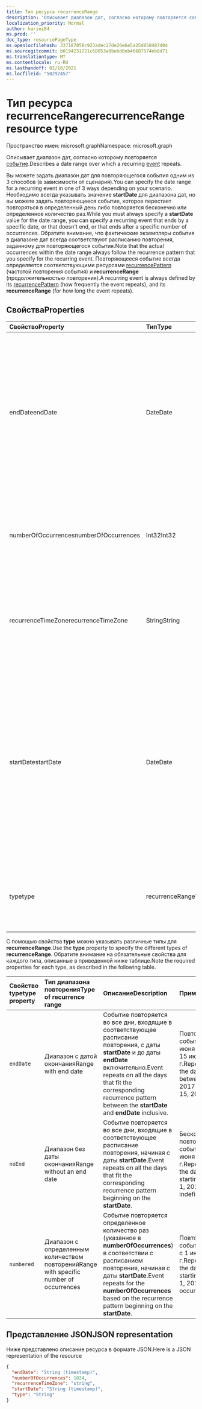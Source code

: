 ```yaml
---
title: Тип ресурса recurrenceRange
description: 'Описывает диапазон дат, согласно которому повторяется событие. '
localization_priority: Normal
author: harini84
ms.prod: ''
doc_type: resourcePageType
ms.openlocfilehash: 337187058c923adec27de26e6e5a25d850487d04
ms.sourcegitcommit: b0194231721c68053a0be6d8eb46687574eb8d71
ms.translationtype: MT
ms.contentlocale: ru-RU
ms.lasthandoff: 02/18/2021
ms.locfileid: "50292457"
---
```

# <a name="recurrencerange-resource-type"></a><span data-ttu-id="91529-103">Тип ресурса recurrenceRange</span><span class="sxs-lookup"><span data-stu-id="91529-103">recurrenceRange resource type</span></span>

<span data-ttu-id="91529-104">Пространство имен: microsoft.graph</span><span class="sxs-lookup"><span data-stu-id="91529-104">Namespace: microsoft.graph</span></span>

<span data-ttu-id="91529-105">Описывает диапазон дат, согласно которому повторяется [событие](event.md).</span><span class="sxs-lookup"><span data-stu-id="91529-105">Describes a date range over which a recurring [event](event.md) repeats.</span></span>

<span data-ttu-id="91529-106">Вы можете задать диапазон дат для повторяющегося события одним из 3 способов (в зависимости от сценария).</span><span class="sxs-lookup"><span data-stu-id="91529-106">You can specify the date range for a recurring event in one of 3 ways depending on your scenario.</span></span> <span data-ttu-id="91529-107">Необходимо всегда указывать значение **startDate** для диапазона дат, но вы можете задать повторяющееся событие, которое перестает повторяться в определенный день либо повторяется бесконечно или определенное количество раз.</span><span class="sxs-lookup"><span data-stu-id="91529-107">While you must always specify a **startDate** value for the date range, you can specify a recurring event that ends by a specific date, or that doesn't end, or that ends after a specific number of occurrences.</span></span> <span data-ttu-id="91529-108">Обратите внимание, что фактические экземпляры события в диапазоне дат всегда соответствуют расписанию повторения, заданному для повторяющегося события.</span><span class="sxs-lookup"><span data-stu-id="91529-108">Note that the actual occurrences within the date range always follow the recurrence pattern that you specify for the recurring event.</span></span> <span data-ttu-id="91529-109">Повторяющееся событие всегда определяется соответствующими ресурсами [recurrencePattern](recurrencepattern.md) (частотой повторения события) и **recurrenceRange** (продолжительностью повторения).</span><span class="sxs-lookup"><span data-stu-id="91529-109">A recurring event is always defined by its [recurrencePattern](recurrencepattern.md) (how frequently the event repeats), and its **recurrenceRange** (for how long the event repeats).</span></span>

## <a name="properties"></a><span data-ttu-id="91529-110">Свойства</span><span class="sxs-lookup"><span data-stu-id="91529-110">Properties</span></span>

| <span data-ttu-id="91529-111">Свойство</span><span class="sxs-lookup"><span data-stu-id="91529-111">Property</span></span>     | <span data-ttu-id="91529-112">Тип</span><span class="sxs-lookup"><span data-stu-id="91529-112">Type</span></span>   |<span data-ttu-id="91529-113">Описание</span><span class="sxs-lookup"><span data-stu-id="91529-113">Description</span></span>|
|:---------------|:--------|:----------|
|<span data-ttu-id="91529-114">endDate</span><span class="sxs-lookup"><span data-stu-id="91529-114">endDate</span></span>|<span data-ttu-id="91529-115">Date</span><span class="sxs-lookup"><span data-stu-id="91529-115">Date</span></span>|<span data-ttu-id="91529-116">Дата, с которой перестает применяться расписание повторения.</span><span class="sxs-lookup"><span data-stu-id="91529-116">The date to stop applying the recurrence pattern.</span></span> <span data-ttu-id="91529-117">В зависимости от того, каково расписание повторения события, последний экземпляр собрания может приходиться на другую дату.</span><span class="sxs-lookup"><span data-stu-id="91529-117">Depending on the recurrence pattern of the event, the last occurrence of the meeting may not be this date.</span></span> <span data-ttu-id="91529-118">Обязательное, если для **type** задано значение `endDate`.</span><span class="sxs-lookup"><span data-stu-id="91529-118">Required if **type** is `endDate`.</span></span>|
|<span data-ttu-id="91529-119">numberOfOccurrences</span><span class="sxs-lookup"><span data-stu-id="91529-119">numberOfOccurrences</span></span>|<span data-ttu-id="91529-120">Int32</span><span class="sxs-lookup"><span data-stu-id="91529-120">Int32</span></span>|<span data-ttu-id="91529-121">Количество повторений события.</span><span class="sxs-lookup"><span data-stu-id="91529-121">The number of times to repeat the event.</span></span> <span data-ttu-id="91529-122">Обязательное свойство, которое должно быть положительным, если для **type** задано значение `numbered`.</span><span class="sxs-lookup"><span data-stu-id="91529-122">Required and must be positive if **type** is `numbered`.</span></span>|
|<span data-ttu-id="91529-123">recurrenceTimeZone</span><span class="sxs-lookup"><span data-stu-id="91529-123">recurrenceTimeZone</span></span>|<span data-ttu-id="91529-124">String</span><span class="sxs-lookup"><span data-stu-id="91529-124">String</span></span> |<span data-ttu-id="91529-125">Часовой пояс для свойств **startDate** и **endDate**.</span><span class="sxs-lookup"><span data-stu-id="91529-125">Time zone for the **startDate** and **endDate** properties.</span></span> <span data-ttu-id="91529-126">Необязательное.</span><span class="sxs-lookup"><span data-stu-id="91529-126">Optional.</span></span> <span data-ttu-id="91529-127">Если это свойство не задано, используется часовой пояс события.</span><span class="sxs-lookup"><span data-stu-id="91529-127">If not specified, the time zone of the event is used.</span></span>|
|<span data-ttu-id="91529-128">startDate</span><span class="sxs-lookup"><span data-stu-id="91529-128">startDate</span></span>|<span data-ttu-id="91529-129">Date</span><span class="sxs-lookup"><span data-stu-id="91529-129">Date</span></span>|<span data-ttu-id="91529-130">Дата, с которой начинает применяться расписание повторения.</span><span class="sxs-lookup"><span data-stu-id="91529-130">The date to start applying the recurrence pattern.</span></span> <span data-ttu-id="91529-131">В зависимости от того, каково расписание повторения события, первый экземпляр собрания может приходиться на эту или более позднюю дату.</span><span class="sxs-lookup"><span data-stu-id="91529-131">The first occurrence of the meeting may be this date or later, depending on the recurrence pattern of the event.</span></span> <span data-ttu-id="91529-132">Должно быть задано то же значение, что и для свойства **start** повторяющегося [события](event.md).</span><span class="sxs-lookup"><span data-stu-id="91529-132">Must be the same value as the **start** property of the recurring [event](event.md).</span></span> <span data-ttu-id="91529-133">Обязательное.</span><span class="sxs-lookup"><span data-stu-id="91529-133">Required.</span></span>|
|<span data-ttu-id="91529-134">type</span><span class="sxs-lookup"><span data-stu-id="91529-134">type</span></span>|<span data-ttu-id="91529-135">recurrenceRangeType</span><span class="sxs-lookup"><span data-stu-id="91529-135">recurrenceRangeType</span></span>|<span data-ttu-id="91529-136">Диапазон повторения.</span><span class="sxs-lookup"><span data-stu-id="91529-136">The recurrence range.</span></span> <span data-ttu-id="91529-137">Допустимые значения: `endDate`, `noEnd`, `numbered`.</span><span class="sxs-lookup"><span data-stu-id="91529-137">The possible values are: `endDate`, `noEnd`, `numbered`.</span></span> <span data-ttu-id="91529-138">Обязательный.</span><span class="sxs-lookup"><span data-stu-id="91529-138">Required.</span></span>|

<span data-ttu-id="91529-139">С помощью свойства **type** можно указывать различные типы для **recurrenceRange**.</span><span class="sxs-lookup"><span data-stu-id="91529-139">Use the **type** property to specify the different types of **recurrenceRange**.</span></span> <span data-ttu-id="91529-140">Обратите внимание на обязательные свойства для каждого типа, описанные в приведенной ниже таблице.</span><span class="sxs-lookup"><span data-stu-id="91529-140">Note the required properties for each type, as described in the following table.</span></span>

| <span data-ttu-id="91529-141">Свойство type</span><span class="sxs-lookup"><span data-stu-id="91529-141">type property</span></span>  | <span data-ttu-id="91529-142">Тип диапазона повторения</span><span class="sxs-lookup"><span data-stu-id="91529-142">Type of recurrence range</span></span> | <span data-ttu-id="91529-143">Описание</span><span class="sxs-lookup"><span data-stu-id="91529-143">Description</span></span> | <span data-ttu-id="91529-144">Пример</span><span class="sxs-lookup"><span data-stu-id="91529-144">Example</span></span> | <span data-ttu-id="91529-145">Обязательные свойства</span><span class="sxs-lookup"><span data-stu-id="91529-145">Required properties</span></span> |
|:-------|:---------------|:--------|:--------|:--------|
|`endDate` |<span data-ttu-id="91529-146">Диапазон с датой окончания</span><span class="sxs-lookup"><span data-stu-id="91529-146">Range with end date</span></span> | <span data-ttu-id="91529-147">Событие повторяется во все дни, входящие в соответствующее расписание повторения, с даты **startDate** и до даты **endDate** включительно.</span><span class="sxs-lookup"><span data-stu-id="91529-147">Event repeats on all the days that fit the corresponding recurrence pattern between the **startDate** and **endDate** inclusive.</span></span> | <span data-ttu-id="91529-148">Повторение события с 1 июня 2017 г. до 15 июня 2017 г.</span><span class="sxs-lookup"><span data-stu-id="91529-148">Repeat event in the date range between June 1, 2017 and June 15, 2017.</span></span> | <span data-ttu-id="91529-149">**type**, **startDate**, **endDate**</span><span class="sxs-lookup"><span data-stu-id="91529-149">**type**, **startDate**, **endDate**</span></span> |
|`noEnd`  |<span data-ttu-id="91529-150">Диапазон без даты окончания</span><span class="sxs-lookup"><span data-stu-id="91529-150">Range without an end date</span></span> | <span data-ttu-id="91529-151">Событие повторяется во все дни, входящие в соответствующее расписание повторения, начиная с даты **startDate**.</span><span class="sxs-lookup"><span data-stu-id="91529-151">Event repeats on all the days that fit the corresponding recurrence pattern beginning on the **startDate**.</span></span> | <span data-ttu-id="91529-152">Бесконечное повторение события с 1 июня 2017 г.</span><span class="sxs-lookup"><span data-stu-id="91529-152">Repeat event in the date range starting on June 1, 2017 indefinitely.</span></span> | <span data-ttu-id="91529-153">**type**, **startDate**</span><span class="sxs-lookup"><span data-stu-id="91529-153">**type**, **startDate**</span></span> |
|`numbered`|<span data-ttu-id="91529-154">Диапазон с определенным количеством повторений</span><span class="sxs-lookup"><span data-stu-id="91529-154">Range with specific number of occurrences</span></span> | <span data-ttu-id="91529-155">Событие повторяется определенное количество раз (указанное в **numberOfOccurrences**) в соответствии с расписанием повторения, начиная с даты **startDate**.</span><span class="sxs-lookup"><span data-stu-id="91529-155">Event repeats for the **numberOfOccurrences** based on the recurrence pattern beginning on the **startDate**.</span></span> | <span data-ttu-id="91529-156">Повторение события 10 раз с 1 июня 2017 г.</span><span class="sxs-lookup"><span data-stu-id="91529-156">Repeat event in the date range starting on June 1, 2017, for 10 occurrences.</span></span>  | <span data-ttu-id="91529-157">**type**, **startDate**, **numberOfOccurrences**</span><span class="sxs-lookup"><span data-stu-id="91529-157">**type**, **startDate**, **numberOfOccurrences**</span></span> |


## <a name="json-representation"></a><span data-ttu-id="91529-158">Представление JSON</span><span class="sxs-lookup"><span data-stu-id="91529-158">JSON representation</span></span>

<span data-ttu-id="91529-159">Ниже представлено описание ресурса в формате JSON.</span><span class="sxs-lookup"><span data-stu-id="91529-159">Here is a JSON representation of the resource</span></span>

<!-- {
  "blockType": "resource",
  "optionalProperties": [

  ],
  "@odata.type": "microsoft.graph.recurrenceRange"
}-->

```json
{
  "endDate": "String (timestamp)",
  "numberOfOccurrences": 1024,
  "recurrenceTimeZone": "string",
  "startDate": "String (timestamp)",
  "type": "String"
}

```

<!-- uuid: 8fcb5dbc-d5aa-4681-8e31-b001d5168d79
2015-10-25 14:57:30 UTC -->
<!-- {
  "type": "#page.annotation",
  "description": "recurrenceRange resource",
  "keywords": "",
  "section": "documentation",
  "suppressions": [
  ],
  "tocPath": ""
}-->


